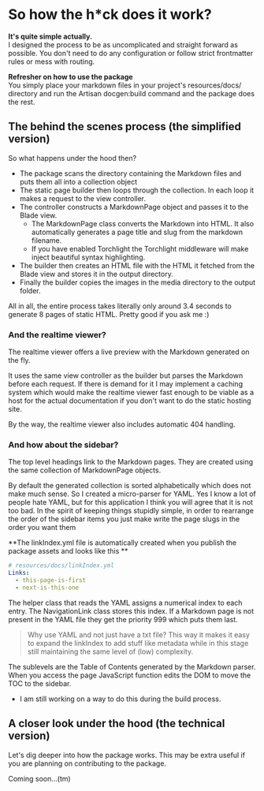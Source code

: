 # So how the h*ck does it work?

**It's quite simple actually.** <br>
I designed the process to be as uncomplicated and straight forward as possible. You don't need to do any configuration or follow strict frontmatter rules or mess with routing.

**Refresher on how to use the package** <br>
You simply place your markdown files in your project's resources/docs/ directory and run the Artisan docgen:build command and the package does the rest.

## The behind the scenes process (the simplified version)
So what happens under the hood then?

- The package scans the directory containing the Markdown files and puts them all into a collection object
- The static page builder then loops through the collection. In each loop it makes a request to the view controller.
- The controller constructs a MarkdownPage object and passes it to the Blade view.
  - The MarkdownPage class converts the Markdown into HTML. It also automatically generates a page title and slug from the markdown filename.
  - If you have enabled Torchlight the Torchlight middleware will make inject beautiful syntax highlighting.
- The builder then creates an HTML file with the HTML it fetched from the Blade view and stores it in the output directory.
- Finally the builder copies the images in the media directory to the output folder.
  
All in all, the entire process takes literally only around 3.4 seconds to generate 8 pages of static HTML. Pretty good if you ask me :)

### And the realtime viewer?
The realtime viewer offers a live preview with the Markdown generated on the fly.

It uses the same view controller as the builder but parses the Markdown before each request. If there is demand for it I may implement a caching system which would make the realtime viewer fast enough to be viable as a host for the actual documentation if you don't want to do the static hosting site.

By the way, the realtime viewer also includes automatic 404 handling.

### And how about the sidebar?
The top level headings link to the Markdown pages. They are created using the same collection of MarkdownPage objects.

By default the generated collection is sorted alphabetically which does not make much sense. So I created a micro-parser for YAML. Yes I know a lot of people hate YAML, but for this application I think you will agree that it is not too bad. In the spirit of keeping things stupidly simple, in order to rearrange the order of the sidebar items you just make write the page slugs in the order you want them

**The linkIndex.yml file is automatically created when you publish the package assets and looks like this **
```yaml
# resources/docs/linkIndex.yml
Links:
  - this-page-is-first
  - next-is-this-one
```  

The helper class that reads the YAML assigns a numerical index to each entry. The NavigationLink class stores this index. If a Markdown page is not present in the YAML file they get the priority 999 which puts them last.

> Why use YAML and not just have a txt file? This way it makes it easy to expand the linkIndex to add stuff like metadata while in this stage still maintaining the same level of (low) complexity.

The sublevels are the Table of Contents generated by the Markdown parser. When you access the page JavaScript function edits the DOM to move the TOC to the sidebar.
  - I am still working on a way to do this during the build process.  

## A closer look under the hood (the technical version)
Let's dig deeper into how the package works. This may be extra useful if you are planning on contributing to the package.

Coming soon...(tm)

<!-- When you run the Artisan command it starts the Static Page Builder. After validating and configuring the environment it creates   -->
